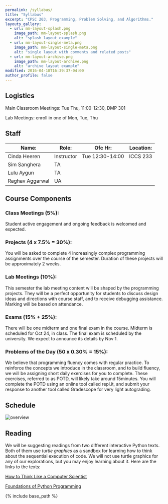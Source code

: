 ```yaml
---
permalink: /syllabus/
title: "Syllabus"
excerpt: "CPSC 203, Programming, Problem Solving, and Algorithms."
layouts_gallery:
  - url: mm-layout-splash.png
    image_path: mm-layout-splash.png
    alt: "splash layout example"
  - url: mm-layout-single-meta.png
    image_path: mm-layout-single-meta.png
    alt: "single layout with comments and related posts"
  - url: mm-layout-archive.png
    image_path: mm-layout-archive.png
    alt: "archive layout example"
modified: 2016-04-18T16:39:37-04:00
author_profile: false
---
```


## Logistics

Main Classroom Meetings: Tue Thu, 11:00-12:30, DMP 301

Lab Meetings: enroll in one of Mon, Tue, Thu

## Staff

| Name: | Role: | Ofc Hr: | Location: |
|----|----|----|----|
| Cinda Heeren | Instructor | Tue 12:30-14:00 | ICCS 233 |
| Sim Sanghera | TA | | |
| Lulu Aygun | TA | | |
| Raghav Aggarwal | UA | | |


## Course Components

### Class Meetings (5%):

Student active engagement and ongoing feedback is welcomed and expected.

### Projects (4 x 7.5% = 30%):

You will be asked to complete 4 increasingly complex programming 
assignments over the course of the semester. Duration of these 
projects will be approximately 2 weeks.

### Lab Meetings (10%):

This semester the lab meeting content will be shaped by the programming 
projects. They will be a perfect opportunity for students to discuss 
design ideas and directions with course staff, and to receive 
debugging assistance. Marking will be based on attendance.

### Exams (15% + 25%):

There will be one midterm and one final exam in the course. Midterm 
is scheduled for Oct 24, in class. The final exam is scheduled by 
the university. We expect to announce its details by Nov 1.

### Problems of the Day (50 x 0.30% = 15%):

We believe that programming fluency comes with regular practice. 
To reinforce the concepts we introduce in the classroom, and to build
fluency, we will be assigning short daily exercises for you to 
complete. These exercises, referred to as POTD, will likely take 
around 15minutes. You will complete the POTD using an online tool
called repl.it, and submit your response to another tool called
Gradescope for very light autograding. 

## Schedule

![overview](/assets/overview.jpg)

## Reading

We will be suggesting readings from two different interactive Python 
texts. Both of them use *turtle graphics* as a sandbox for learning 
how to think about the sequential execution of code. We will not
use turtle graphics for any of our explorations, but you may enjoy
learning about it. Here are the links to the texts:

[How to Think Like a Computer Scientist](https://runestone.academy/runestone/books/published/thinkcspy/index.html)

[Foundations of Python Programming](https://runestone.academy/runestone/books/published/fopp/index.html)




{% include base_path %}
